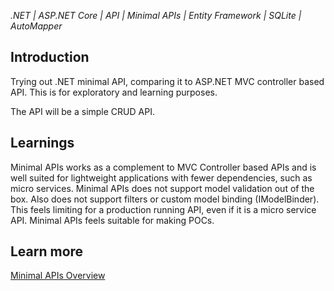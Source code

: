 _.NET | ASP.NET Core | API | Minimal APIs | Entity Framework | SQLite | AutoMapper_

## Introduction
Trying out .NET minimal API, comparing it to ASP.NET MVC controller based API. This is for exploratory and learning purposes. 

The API will be a simple CRUD API. 

## Learnings
Minimal APIs works as a complement to MVC Controller based APIs and is well suited for lightweight applications with fewer dependencies, such as micro services. Minimal APIs does not support model validation out of the box. Also does not support filters or custom model binding (IModelBinder). This feels limiting for a production running API, even if it is a micro service API. Minimal APIs feels suitable for making POCs.

## Learn more
[Minimal APIs Overview](https://learn.microsoft.com/en-us/aspnet/core/fundamentals/minimal-apis/overview?view=aspnetcore-7.0)